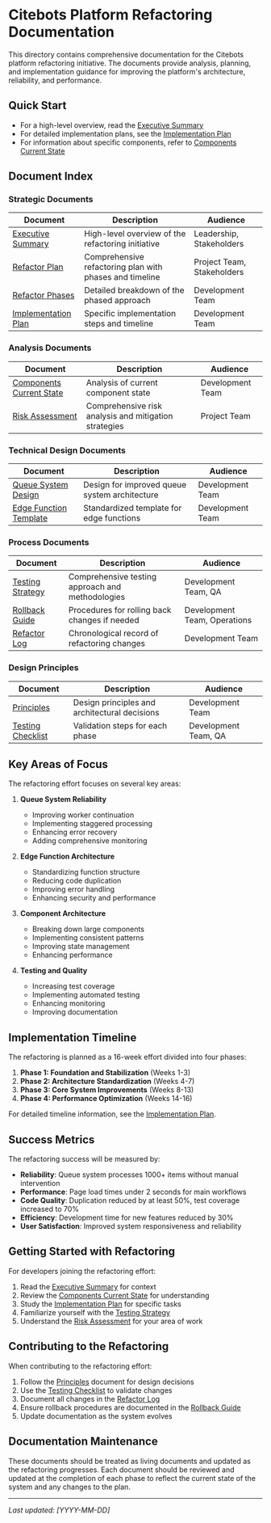 # Citebots Platform Refactoring Documentation

This directory contains comprehensive documentation for the Citebots platform refactoring initiative. The documents provide analysis, planning, and implementation guidance for improving the platform's architecture, reliability, and performance.

## Quick Start

- For a high-level overview, read the [Executive Summary](EXECUTIVE_SUMMARY.md)
- For detailed implementation plans, see the [Implementation Plan](IMPLEMENTATION_PLAN.md)
- For information about specific components, refer to [Components Current State](COMPONENTS_CURRENT_STATE.md)

## Document Index

### Strategic Documents

| Document | Description | Audience |
|----------|-------------|----------|
| [Executive Summary](EXECUTIVE_SUMMARY.md) | High-level overview of the refactoring initiative | Leadership, Stakeholders |
| [Refactor Plan](REFACTOR_PLAN.md) | Comprehensive refactoring plan with phases and timeline | Project Team, Stakeholders |
| [Refactor Phases](REFACTOR_PHASES.md) | Detailed breakdown of the phased approach | Development Team |
| [Implementation Plan](IMPLEMENTATION_PLAN.md) | Specific implementation steps and timeline | Development Team |

### Analysis Documents

| Document | Description | Audience |
|----------|-------------|----------|
| [Components Current State](COMPONENTS_CURRENT_STATE.md) | Analysis of current component state | Development Team |
| [Risk Assessment](RISK_ASSESSMENT.md) | Comprehensive risk analysis and mitigation strategies | Project Team |

### Technical Design Documents

| Document | Description | Audience |
|----------|-------------|----------|
| [Queue System Design](QUEUE_SYSTEM_DESIGN.md) | Design for improved queue system architecture | Development Team |
| [Edge Function Template](EDGE_FUNCTION_TEMPLATE.md) | Standardized template for edge functions | Development Team |

### Process Documents

| Document | Description | Audience |
|----------|-------------|----------|
| [Testing Strategy](TEST_STRATEGY.md) | Comprehensive testing approach and methodologies | Development Team, QA |
| [Rollback Guide](ROLLBACK_GUIDE.md) | Procedures for rolling back changes if needed | Development Team, Operations |
| [Refactor Log](REFACTOR_LOG.md) | Chronological record of refactoring changes | Development Team |

### Design Principles

| Document | Description | Audience |
|----------|-------------|----------|
| [Principles](PRINCIPLES.md) | Design principles and architectural decisions | Development Team |
| [Testing Checklist](TESTING_CHECKLIST.md) | Validation steps for each phase | Development Team, QA |

## Key Areas of Focus

The refactoring effort focuses on several key areas:

1. **Queue System Reliability**
   - Improving worker continuation
   - Implementing staggered processing
   - Enhancing error recovery
   - Adding comprehensive monitoring

2. **Edge Function Architecture**
   - Standardizing function structure
   - Reducing code duplication
   - Improving error handling
   - Enhancing security and performance

3. **Component Architecture**
   - Breaking down large components
   - Implementing consistent patterns
   - Improving state management
   - Enhancing performance

4. **Testing and Quality**
   - Increasing test coverage
   - Implementing automated testing
   - Enhancing monitoring
   - Improving documentation

## Implementation Timeline

The refactoring is planned as a 16-week effort divided into four phases:

1. **Phase 1: Foundation and Stabilization** (Weeks 1-3)
2. **Phase 2: Architecture Standardization** (Weeks 4-7)
3. **Phase 3: Core System Improvements** (Weeks 8-13)
4. **Phase 4: Performance Optimization** (Weeks 14-16)

For detailed timeline information, see the [Implementation Plan](IMPLEMENTATION_PLAN.md).

## Success Metrics

The refactoring success will be measured by:

- **Reliability**: Queue system processes 1000+ items without manual intervention
- **Performance**: Page load times under 2 seconds for main workflows
- **Code Quality**: Duplication reduced by at least 50%, test coverage increased to 70%
- **Efficiency**: Development time for new features reduced by 30%
- **User Satisfaction**: Improved system responsiveness and reliability

## Getting Started with Refactoring

For developers joining the refactoring effort:

1. Read the [Executive Summary](EXECUTIVE_SUMMARY.md) for context
2. Review the [Components Current State](COMPONENTS_CURRENT_STATE.md) for understanding
3. Study the [Implementation Plan](IMPLEMENTATION_PLAN.md) for specific tasks
4. Familiarize yourself with the [Testing Strategy](TEST_STRATEGY.md)
5. Understand the [Risk Assessment](RISK_ASSESSMENT.md) for your area of work

## Contributing to the Refactoring

When contributing to the refactoring effort:

1. Follow the [Principles](PRINCIPLES.md) document for design decisions
2. Use the [Testing Checklist](TESTING_CHECKLIST.md) to validate changes
3. Document all changes in the [Refactor Log](REFACTOR_LOG.md)
4. Ensure rollback procedures are documented in the [Rollback Guide](ROLLBACK_GUIDE.md)
5. Update documentation as the system evolves

## Documentation Maintenance

These documents should be treated as living documents and updated as the refactoring progresses. Each document should be reviewed and updated at the completion of each phase to reflect the current state of the system and any changes to the plan.

---

*Last updated: [YYYY-MM-DD]*